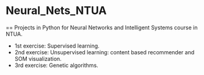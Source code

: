 # Neural_Nets_NTUA
==
Projects in Python for Neural Networks and Intelligent Systems course in NTUA.

* 1st exercise: Supervised learning.
* 2nd exercise: Unsupervised learning: content based recommender and SOM visualization.
* 3rd exercise: Genetic algorithms.
